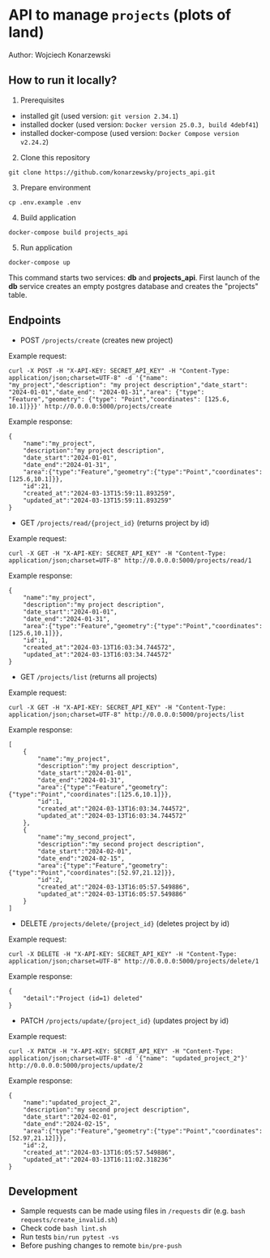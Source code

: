 # API to manage ```projects``` (plots of land)
Author: Wojciech Konarzewski

## How to run it locally?

1. Prerequisites
- installed git (used version: ```git version 2.34.1```)
- installed docker (used version: ```Docker version 25.0.3, build 4debf41```)
- installed docker-compose (used version: ```Docker Compose version v2.24.2```)

2. Clone this repository
```
git clone https://github.com/konarzewsky/projects_api.git
```

3. Prepare environment
```
cp .env.example .env
```

4. Build application
```
docker-compose build projects_api
```

5. Run application
```
docker-compose up
```
This command starts two services: **db** and **projects_api**. First launch of the **db** service creates an empty postgres database and creates the "projects" table.

## Endpoints

- POST ```/projects/create``` (creates new project)

Example request:
```
curl -X POST -H "X-API-KEY: SECRET_API_KEY" -H "Content-Type: application/json;charset=UTF-8" -d '{"name": "my_project","description": "my project description","date_start": "2024-01-01","date_end": "2024-01-31","area": {"type": "Feature","geometry": {"type": "Point","coordinates": [125.6, 10.1]}}}' http://0.0.0.0:5000/projects/create
```
Example response:
```
{
    "name":"my_project",
    "description":"my project description",
    "date_start":"2024-01-01",
    "date_end":"2024-01-31",
    "area":{"type":"Feature","geometry":{"type":"Point","coordinates":[125.6,10.1]}},
    "id":21,
    "created_at":"2024-03-13T15:59:11.893259",
    "updated_at":"2024-03-13T15:59:11.893259"
}
```

- GET ```/projects/read/{project_id}``` (returns project by id)

Example request:
```
curl -X GET -H "X-API-KEY: SECRET_API_KEY" -H "Content-Type: application/json;charset=UTF-8" http://0.0.0.0:5000/projects/read/1
```
Example response:
```
{
    "name":"my_project",
    "description":"my project description",
    "date_start":"2024-01-01",
    "date_end":"2024-01-31",
    "area":{"type":"Feature","geometry":{"type":"Point","coordinates":[125.6,10.1]}},
    "id":1,
    "created_at":"2024-03-13T16:03:34.744572",
    "updated_at":"2024-03-13T16:03:34.744572"
}
```

- GET ```/projects/list``` (returns all projects)

Example request:
```
curl -X GET -H "X-API-KEY: SECRET_API_KEY" -H "Content-Type: application/json;charset=UTF-8" http://0.0.0.0:5000/projects/list
```
Example response:
```
[
    {
        "name":"my_project",
        "description":"my project description",
        "date_start":"2024-01-01",
        "date_end":"2024-01-31",
        "area":{"type":"Feature","geometry":{"type":"Point","coordinates":[125.6,10.1]}},
        "id":1,
        "created_at":"2024-03-13T16:03:34.744572",
        "updated_at":"2024-03-13T16:03:34.744572"
    },
    {
        "name":"my_second_project",
        "description":"my second project description",
        "date_start":"2024-02-01",
        "date_end":"2024-02-15",
        "area":{"type":"Feature","geometry":{"type":"Point","coordinates":[52.97,21.12]}},
        "id":2,
        "created_at":"2024-03-13T16:05:57.549886",
        "updated_at":"2024-03-13T16:05:57.549886"
    }
]
```

- DELETE ```/projects/delete/{project_id}``` (deletes project by id)

Example request:
```
curl -X DELETE -H "X-API-KEY: SECRET_API_KEY" -H "Content-Type: application/json;charset=UTF-8" http://0.0.0.0:5000/projects/delete/1
```
Example response:
```
{
    "detail":"Project (id=1) deleted"
}
```

- PATCH ```/projects/update/{project_id}``` (updates project by id)

Example request:
```
curl -X PATCH -H "X-API-KEY: SECRET_API_KEY" -H "Content-Type: application/json;charset=UTF-8" -d '{"name": "updated_project_2"}' http://0.0.0.0:5000/projects/update/2
```
Example response:
```
{
    "name":"updated_project_2",
    "description":"my second project description",
    "date_start":"2024-02-01",
    "date_end":"2024-02-15",
    "area":{"type":"Feature","geometry":{"type":"Point","coordinates":[52.97,21.12]}},
    "id":2,
    "created_at":"2024-03-13T16:05:57.549886",
    "updated_at":"2024-03-13T16:11:02.318236"
}
```

## Development

- Sample requests can be made using files in ```/requests``` dir (e.g. ```bash requests/create_invalid.sh```)
- Check code ```bash lint.sh```
- Run tests ```bin/run pytest -vs```
- Before pushing changes to remote ```bin/pre-push```
